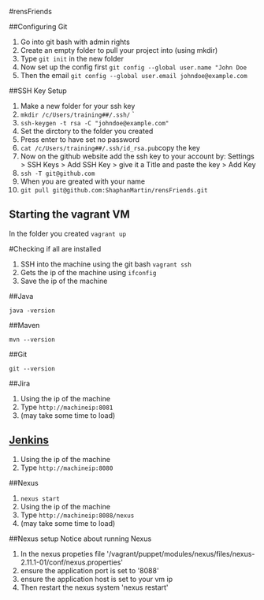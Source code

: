 #rensFriends

##Configuring Git

1. Go into git bash with admin rights 
2. Create an empty folder to pull your project into (using mkdir)
3. Type `git init` in the new folder
4. Now set up the config first `git config --global user.name "John Doe`
5. Then the email `git config --global user.email johndoe@example.com`

##SSH Key Setup

1. Make a new folder for your ssh key
2. `mkdir /c/Users/training##/.ssh/`  `
3. `ssh-keygen -t rsa -C "johndoe@example.com"`
4.  Set the dirctory to the folder you created
5.  Press enter to have set no password
6. `cat /c/Users/training##/.ssh/id_rsa.pub`copy the key
7.  Now on the github website add the ssh key to your account by: 
    Settings > SSH Keys > Add SSH Key > give it a Title and paste the key > Add Key
8.  `ssh -T git@github.com`
9.  When you are greated with your name
10. `git pull git@github.com:ShaphanMartin/rensFriends.git`

## Starting the vagrant VM
In the folder you created 
`vagrant up`

#Checking if all are installed

1. SSH into the machine using the git bash `vagrant ssh`
2. Gets the ip of the machine using `ifconfig`
3. Save the ip of the machine

##Java

`java -version`

##Maven

`mvn --version`

##Git

`git --version`

##Jira
1. Using the ip of the machine
2. Type `http://machineip:8081`
3. (may take some time to load)

## [Jenkins](https://www.youtube.com/watch?v=LkCNJRfSZBU)

1. Using the ip of the machine
2. Type `http://machineip:8080`

##Nexus

1. `nexus start`
2. Using the ip of the machine
3. Type `http://machineip:8088/nexus`
4. (may take some time to load)

##Nexus setup
Notice about running Nexus

1. In the nexus propeties file '/vagrant/puppet/modules/nexus/files/nexus-2.11.1-01/conf/nexus.properties'
2. ensure the application port is set to '8088'
3. ensure the application host is set to your vm ip
4. Then restart the nexus system 'nexus restart'
